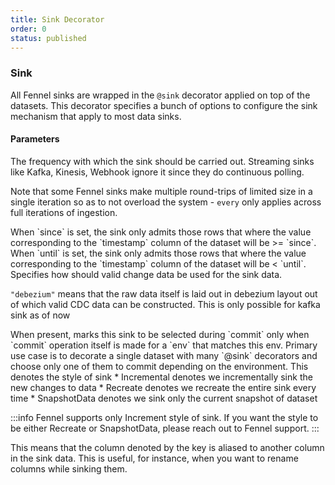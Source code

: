 ```yaml
---
title: Sink Decorator
order: 0
status: published
---
```

### Sink
All Fennel sinks are wrapped in the `@sink` decorator applied on top of the
datasets. This decorator specifies a bunch of options to configure the sink
mechanism that apply to most data sinks.

#### Parameters

<Expandable title="every" type="Duration" defaultVal='"1h"'>
The frequency with which the sink should be carried out. Streaming sinks 
like Kafka, Kinesis, Webhook ignore it since they do continuous polling.

Note that some Fennel sinks make multiple round-trips of limited size in a single
iteration so as to not overload the system - `every` only applies across full 
iterations of ingestion.

</Expandable>

<Expandable title="since" type="Optional[datetime]" defaultVal="None">
When `since` is set, the sink only admits those rows that where the value
corresponding to the `timestamp` column of the dataset will be >= `since`.
</Expandable>

<Expandable title="until" type="Optional[datetime]" defaultVal="None">
When `until` is set, the sink only admits those rows that where the value
corresponding to the `timestamp` column of the dataset will be < `until`.
</Expandable>

<Expandable title="cdc" type='Optional[Literal["debezium"]]'>
Specifies how should valid change data be used for the sink data.

`"debezium"` means that the raw data itself is laid out in debezium layout out
of which valid CDC data can be constructed. This is only possible for kafka sink
as of now
</Expandable>

<Expandable title="env" type="None | str | List[str]" defaultVal="None">
When present, marks this sink to be selected during `commit` only when `commit`
operation itself is made for a `env` that matches this env. Primary use case is to
decorate a single dataset with many `@sink` decorators and choose only one of 
them to commit depending on the environment.
</Expandable>

<Expandable title="how" type='Optional[Literal["Incremental", "Recreate"] | SnapshotData]' defaultVal="None">
This denotes the style of sink
* Incremental denotes we incrementally sink the new changes to data
* Recreate denotes we recreate the entire sink every time
* SnapshotData denotes we sink only the current snapshot of dataset

:::info
Fennel supports only Increment style of sink. If you want the style to be either Recreate or SnapshotData,
please reach out to Fennel support.
:::
</Expandable>

<Expandable title="renames" type="Optional[Dict[str, str]]" defaultVal="None">
This means that the column denoted by the key is aliased to another column in the sink data.
This is useful, for instance, when you want to rename columns while sinking them.
</Expandable>

<pre snippet="api-reference/sinks/sink#sink_decorator"
    status="success" message="Specifying options in sink decorator"
>
</pre>